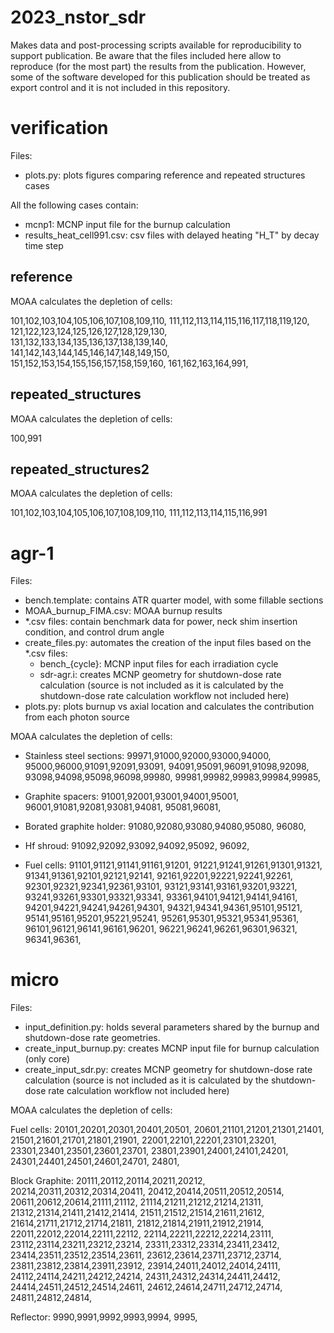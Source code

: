 # 2023_nstor_sdr

Makes data and post-processing scripts available for reproducibility to support publication.
Be aware that the files included here allow to reproduce (for the most part) the results from the publication.
However, some of the software developed for this publication should be treated as export control and it is not included in this repository.


# verification

Files:
* plots.py: plots figures comparing reference and repeated structures cases

All the following cases contain:
* mcnp1: MCNP input file for the burnup calculation
* results_heat_cell991.csv: csv files with delayed heating "H_T" by decay time step

## reference

MOAA calculates the depletion of cells:

101,102,103,104,105,106,107,108,109,110,
111,112,113,114,115,116,117,118,119,120,
121,122,123,124,125,126,127,128,129,130,
131,132,133,134,135,136,137,138,139,140,
141,142,143,144,145,146,147,148,149,150,
151,152,153,154,155,156,157,158,159,160,
161,162,163,164,991,

## repeated_structures

MOAA calculates the depletion of cells:

100,991

## repeated_structures2

MOAA calculates the depletion of cells:

101,102,103,104,105,106,107,108,109,110,
111,112,113,114,115,116,991


# agr-1

Files:
* bench.template: contains ATR quarter model, with some fillable sections
* MOAA_burnup_FIMA.csv: MOAA burnup results
* \*.csv files: contain benchmark data for power, neck shim insertion condition, and control drum angle
* create_files.py: automates the creation of the input files based on the \*.csv files: 
  * bench_{cycle}: MCNP input files for each irradiation cycle
  * sdr-agr.i: creates MCNP geometry for shutdown-dose rate calculation (source is not included as it is calculated by the shutdown-dose rate calculation workflow not included here)
* plots.py: plots burnup vs axial location and calculates the contribution from each photon source


MOAA calculates the depletion of cells:

* Stainless steel sections:
99971,91000,92000,93000,94000,
95000,96000,91091,92091,93091,
94091,95091,96091,91098,92098,
93098,94098,95098,96098,99980,
99981,99982,99983,99984,99985,

* Graphite spacers:
91001,92001,93001,94001,95001,
96001,91081,92081,93081,94081,
95081,96081,

* Borated graphite holder:
91080,92080,93080,94080,95080,
96080,

* Hf shroud:
91092,92092,93092,94092,95092,
96092,

* Fuel cells:
91101,91121,91141,91161,91201,
91221,91241,91261,91301,91321,
91341,91361,92101,92121,92141,
92161,92201,92221,92241,92261,
92301,92321,92341,92361,93101,
93121,93141,93161,93201,93221,
93241,93261,93301,93321,93341,
93361,94101,94121,94141,94161,
94201,94221,94241,94261,94301,
94321,94341,94361,95101,95121,
95141,95161,95201,95221,95241,
95261,95301,95321,95341,95361,
96101,96121,96141,96161,96201,
96221,96241,96261,96301,96321,
96341,96361,


# micro

Files:
* input_definition.py: holds several parameters shared by the burnup and shutdown-dose rate geometries.
* create_input_burnup.py: creates MCNP input file for burnup calculation (only core)
* create_input_sdr.py: creates MCNP geometry for shutdown-dose rate calculation (source is not included as it is calculated by the shutdown-dose rate calculation workflow not included here)

MOAA calculates the depletion of cells:

Fuel cells:
20101,20201,20301,20401,20501,
20601,21101,21201,21301,21401,
21501,21601,21701,21801,21901,
22001,22101,22201,23101,23201,
23301,23401,23501,23601,23701,
23801,23901,24001,24101,24201,
24301,24401,24501,24601,24701,
24801,

Block Graphite:
20111,20112,20114,20211,20212,
20214,20311,20312,20314,20411,
20412,20414,20511,20512,20514,
20611,20612,20614,21111,21112,
21114,21211,21212,21214,21311,
21312,21314,21411,21412,21414,
21511,21512,21514,21611,21612,
21614,21711,21712,21714,21811,
21812,21814,21911,21912,21914,
22011,22012,22014,22111,22112,
22114,22211,22212,22214,23111,
23112,23114,23211,23212,23214,
23311,23312,23314,23411,23412,
23414,23511,23512,23514,23611,
23612,23614,23711,23712,23714,
23811,23812,23814,23911,23912,
23914,24011,24012,24014,24111,
24112,24114,24211,24212,24214,
24311,24312,24314,24411,24412,
24414,24511,24512,24514,24611,
24612,24614,24711,24712,24714,
24811,24812,24814,

Reflector:
9990,9991,9992,9993,9994,
9995,
